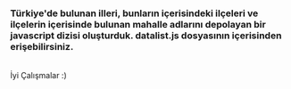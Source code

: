 
<h3>Türkiye'de bulunan illeri, bunların içerisindeki ilçeleri ve ilçelerin içerisinde bulunan mahalle adlarını depolayan bir javascript dizisi oluşturduk.
  <t>datalist.js</t> dosyasının içerisinden erişebilirsiniz.</h3><br>
İyi Çalışmalar :)

